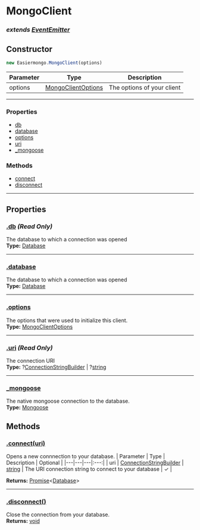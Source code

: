 # MongoClient 
### *extends [EventEmitter](https://nodejs.org/dist/latest/docs/api/events.html#events_class_eventemitter)*
## Constructor
```js
new Easiermongo.MongoClient(options)
````
| Parameter | Type                   | Description |
|-----------|------------------------|----------|
| options   | [MongoClientOptions](../types/MongoClientOptions.md) | The options of your client     |


---
### Properties
- [db](#.db)
- [database](#.database)
- [options](#.options)
- [uri](#.uri)
- [_mongoose](#._mongoose)

### Methods
- [connect](#.connect())
- [disconnect](#.disconnect())
---
## Properties
<a name=".db"><a/>
### [**.db**](#.db) *(Read Only)*
The database to which a connection was opened
<br>**Type:** [Database](./Database.md)<br/>

---
<a name=".database"><a/>
### [**.database**](#.database)
The database to which a connection was opened
<br>**Type:** [Database](./Database.md)<br/>

---
<a name=".options"><a/>
### [**.options**](#.options)
The options that were used to initialize this client.
<br>**Type:** [MongoClientOptions](../types/MongoClientOptions.md)<br/>

---
<a name=".uri"><a/>
### [**.uri**](#.uri) *(Read Only)*
The connection URI
<br>**Type:** ?[ConnectionStringBuilder](./ConnectionStringBuilder.md) | ?[string](https://developer.mozilla.org/en-US/docs/Web/JavaScript/Reference/Global_Objects/String)<br/>

---
<a name="._mongoose"><a/>
### [**_mongoose**](#._mongoose)
The native mongoose connection to the database.
<br>**Type:** [Mongoose](https://mongoosejs.com/docs/api/connection.html)<br/>

## Methods
<a name=".connect()"><a/>
### [**.connect(uri)**](#.connect())
Opens a new connnection to your database.
| Parameter | Type | Description | Optional |
|---|---|---|:---:|
| uri | [ConnectionStringBuilder]() \| [string]() | The URI connection string to connect to your database | &#10003; |

**Returns:** [Promise](https://developer.mozilla.org/en-US/docs/Web/JavaScript/Reference/Global_Objects/Promise)<[Database](./Database.md)>

---
<a name=".disconnect()"><a>
### [**.disconnect()**](#.disconnect())
Close the connection from your database.
<br>**Returns:** [void](https://developer.mozilla.org/en-US/docs/Web/JavaScript/Reference/Global_Objects/undefined)<br/>

